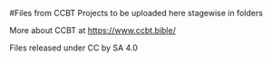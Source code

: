 #Files from CCBT Projects to be uploaded here stagewise in folders 

More about CCBT at https://www.ccbt.bible/

Files released under CC by SA 4.0
